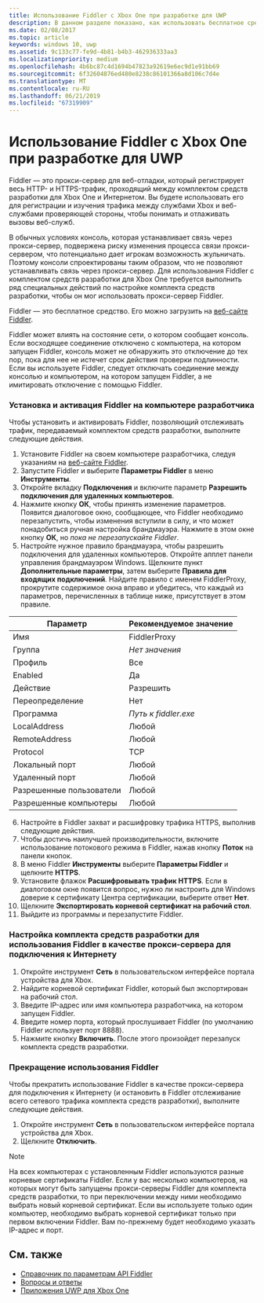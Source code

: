 ```yaml
---
title: Использование Fiddler с Xbox One при разработке для UWP
description: В данном разделе показано, как использовать бесплатное средство Fiddler для просмотра сетевого трафика с помощью комплекта средств разработки UWP для Xbox One.
ms.date: 02/08/2017
ms.topic: article
keywords: windows 10, uwp
ms.assetid: 9c133c77-fe9d-4b81-b4b3-462936333aa3
ms.localizationpriority: medium
ms.openlocfilehash: 4b6bc87c4d1694b47823a92619e6ec9d1e91bb69
ms.sourcegitcommit: 6f32604876ed480e8238c86101366a8d106c7d4e
ms.translationtype: MT
ms.contentlocale: ru-RU
ms.lasthandoff: 06/21/2019
ms.locfileid: "67319909"
---
```

# <a name="how-to-use-fiddler-with-xbox-one-when-developing-for-uwp"></a>Использование Fiddler с Xbox One при разработке для UWP

Fiddler — это прокси-сервер для веб-отладки, который регистрирует весь HTTP- и HTTPS-трафик, проходящий между комплектом средств разработки для Xbox One и Интернетом. Вы будете использовать его для регистрации и изучения трафика между службами Xbox и веб-службами проверяющей стороны, чтобы понимать и отлаживать вызовы веб-служб. 

В обычных условиях консоль, которая устанавливает связь через прокси-сервер, подвержена риску изменения процесса связи прокси-сервером, что потенциально дает игрокам возможность жульничать. Поэтому консоли спроектированы таким образом, что не позволяют устанавливать связь через прокси-сервер. Для использования Fiddler с комплектом средств разработки для Xbox One требуется выполнить ряд специальных действий по настройке комплекта средств разработки, чтобы он мог использовать прокси-сервер Fiddler. 

Fiddler — это бесплатное средство. Его можно загрузить на [веб-сайте Fiddler](https://www.telerik.com/download/fiddler). 

Fiddler может влиять на состояние сети, о котором сообщает консоль. Если восходящее соединение отключено с компьютера, на котором запущен Fiddler, консоль может не обнаружить это отключение до тех пор, пока для нее не истечет срок действия проверки подлинности. Если вы используете Fiddler, следует отключать соединение между консолью и компьютером, на котором запущен Fiddler, а не имитировать отключение с помощью Fiddler.

### <a name="to-install-and-enable-fiddler-on-your-development-pc"></a>Установка и активация Fiddler на компьютере разработчика
Чтобы установить и активировать Fiddler, позволяющий отслеживать трафик, передаваемый комплектом средств разработки, выполните следующие действия.

1. Установите Fiddler на своем компьютере разработчика, следуя указаниям на [веб-сайте Fiddler](https://www.telerik.com/download/fiddler). 
2. Запустите Fiddler и выберите **Параметры Fiddler** в меню **Инструменты**. 
3. Откройте вкладку **Подключения** и включите параметр **Разрешить подключения для удаленных компьютеров**. 
4. Нажмите кнопку **ОК**, чтобы принять изменение параметров. Появится диалоговое окно, сообщающее, что Fiddler необходимо перезапустить, чтобы изменения вступили в силу, и что может понадобиться ручная настройка брандмауэра. Нажмите в этом окне кнопку **ОК**, но *пока не перезапускайте Fiddler*.
5. Настройте нужное правило брандмауэра, чтобы разрешить подключения для удаленных компьютеров. Откройте апплет панели управления брандмауэром Windows. Щелкните пункт **Дополнительные параметры**, затем выберите **Правила для входящих подключений**. Найдите правило с именем FiddlerProxy, прокрутите содержимое окна вправо и убедитесь, что каждый из параметров, перечисленных в таблице ниже, присутствует в этом правиле.
  
  | Параметр           | Рекомендуемое значение                |
  | ----              | ----                           |
  | Имя              | FiddlerProxy                   |
  | Группа             | *Нет значения* |
  | Профиль           | Все                            |
  | Enabled           | Да                            |
  | Действие            | Разрешить                          |
  | Переопределение          | Нет                             |
  | Программа           | *Путь к fiddler.exe*          |
  | LocalAddress      | Любой                            |
  | RemoteAddress     | Любой                            |
  | Protocol          | TCP                            |
  | Локальный порт         | Любой                            |
  | Удаленный порт        | Любой                            |
  | Разрешенные пользователи      | Любой                            |
  | Разрешенные компьютеры  | Любой                            |


6. Настройте в Fiddler захват и расшифровку трафика HTTPS, выполнив следующие действия.
  1. Чтобы достичь наилучшей производительности, включите использование потокового режима в Fiddler, нажав кнопку **Поток** на панели кнопок.
  2. В меню Fiddler **Инструменты** выберите **Параметры Fiddler** и щелкните **HTTPS**.
  3. Установите флажок **Расшифровывать трафик HTTPS**. Если в диалоговом окне появится вопрос, нужно ли настроить для Windows доверие к сертификату Центра сертификации, выберите ответ **Нет**.
  4. Щелкните **Экспортировать корневой сертификат на рабочий стол**.
7. Выйдите из программы и перезапустите Fiddler.

### <a name="to-configure-a-dev-kit-to-use-fiddler-as-its-proxy-to-the-internet"></a>Настройка комплекта средств разработки для использования Fiddler в качестве прокси-сервера для подключения к Интернету

1. Откройте инструмент **Сеть** в пользовательском интерфейсе портала устройства для Xbox.
2. Найдите корневой сертификат Fiddler, который был экспортирован на рабочий стол. 
3. Введите IP-адрес или имя компьютера разработчика, на котором запущен Fiddler.
4. Введите номер порта, который прослушивает Fiddler (по умолчанию Fiddler использует порт 8888). 
5. Нажмите кнопку **Включить**. После этого произойдет перезапуск комплекта средств разработки.

### <a name="to-stop-using-fiddler"></a>Прекращение использования Fiddler
Чтобы прекратить использование Fiddler в качестве прокси-сервера для подключения к Интернету (и остановить в Fiddler отслеживание всего сетевого трафика комплекта средств разработки), выполните следующие действия.

1. Откройте инструмент **Сеть** в пользовательском интерфейсе портала устройства для Xbox.
2. Щелкните **Отключить**.

> [!NOTE]
> На всех компьютерах с установленным Fiddler используются разные корневые сертификаты Fiddler. Если у вас несколько компьютеров, на которых могут быть запущены прокси-серверы Fiddler для комплекта средств разработки, то при переключении между ними необходимо выбрать новый корневой сертификат. Если вы используете только один компьютер, необходимо выбрать корневой сертификат только при первом включении Fiddler. Вам по-прежнему будет необходимо указать IP-адрес и порт.

## <a name="see-also"></a>См. также
- [Справочник по параметрам API Fiddler](wdp-fiddler-api.md)
- [Вопросы и ответы](frequently-asked-questions.md)
- [Приложения UWP для Xbox One](index.md)



